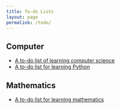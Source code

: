 ```yaml
---
title: To-do Lists
layout: page
permalink: /todo/
---
```


## Computer

- [A to-do list of learning computer science](https://github.com/alxddh/learncs)
- [A to-do list for learning Python](https://github.com/alxddh/learnpython)

## Mathematics

- [A to-do list for learning mathematics](https://github.com/alxddh/learnmath)
